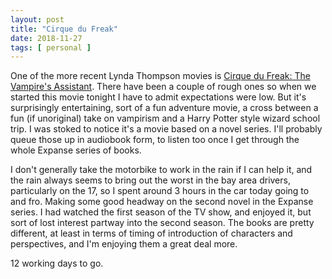 ```yaml
---
layout: post
title: "Cirque du Freak"
date: 2018-11-27
tags: [ personal ]
---
```


One of the more recent Lynda Thompson movies is
[Cirque du Freak: The Vampire's Assistant](https://en.wikipedia.org/wiki/Cirque_du_Freak:_The_Vampire%27s_Assistant). There have been a couple of rough ones so when we started this movie tonight
I have to admit expectations were low. But it's surprisingly entertaining, sort
of a fun adventure movie, a cross between a fun (if unoriginal) take on
vampirism and a Harry Potter style wizard school trip. I was stoked to notice
it's a movie based on a novel series. I'll probably queue those up in audiobook
form, to listen too once I get through the whole Expanse series of books.

I don't generally take the motorbike to work in the rain if I can help it, and
the rain always seems to bring out the worst in the bay area drivers,
particularly on the 17, so I spent around 3 hours in the car today going to
and fro. Making some good headway on the second novel in the Expanse series.
I had watched the first season of the TV show, and enjoyed it, but sort of lost
interest partway into the second season. The books are pretty different, at
least in terms of timing of introduction of characters and perspectives, and
I'm enjoying them a great deal more.

12 working days to go.


